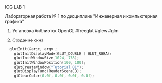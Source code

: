ICG LAB 1

Лабораторная работа № 1 по дисциплине "Инженерная и компьютерная графика"

1) Установка библиотек OpenGL
#freeglut
#glew
#glm

2) Создание окна
```c++ 
  glutInit(&argc, argv);
	glutInitDisplayMode(GLUT_DOUBLE | GLUT_RGBA);
	glutInitWindowSize(1024, 768);
	glutInitWindowPosition(100, 100);
	glutCreateWindow("Tutorial 01");
	glutDisplayFunc(RenderSceneCB);
	glClearColor(0.0f, 0.0f, 0.0f, 0.0f); 
  ```
  
